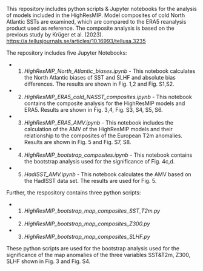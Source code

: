This repository includes python scripts & Jupyter notebooks for the analysis of models included in the HighResMIP. Model composites of cold North Atlantic SSTs are examined, which are compared to the ERA5 reanalysis product used as reference. The composite analysis is based on the previous study by Krüger et al. (2023). https://a.tellusjournals.se/articles/10.16993/tellusa.3235  

The repository includes five Jupyter Notebooks:

* 1) *HighResMIP_North_Atlantic_biases.ipynb* - This notebook calculates the North Atlantic biases of SST and SLHF and absolute bias differences. The results are shown in Fig. 1,2 and Fig. S1,S2.

* 2) *HighResMIP_ERA5_cold_NASST_composites.ipynb* - This notebook contains the composite analysis for the HighResMIP models and ERA5. Results are shown in Fig. 3,4, Fig. S3, S4, S5, S6.

* 3) *HighResMIP_ERA5_AMV.ipynb* - This notebook includes the calculation of the AMV of the HighResMIP models and their relationship to the composites of the European T2m anomalies. Results are shown in Fig. 5 and Fig. S7, S8.

* 4) *HighResMIP_bootstrap_composites.ipynb* - This notebook contains the bootstrap analysis used for the significance of Fig. 4c,d.

* 5) *HadISST_AMV.ipynb* - This notebook calculates the AMV based on the HadISST data set. The results are used for Fig. 5.


Further, the respository contains three python scripts:

* 1) *HighResMIP_bootstrap_map_composites_SST_T2m.py*  
* 2) *HighResMIP_bootstrap_map_composites_Z300.py*
* 3) *HighResMIP_bootstrap_map_composites_SLHF.py*

These python scripts are used for the bootstrap analysis used for the significance of the map anomalies of the three variables SST&T2m, Z300, SLHF shown in Fig. 3 and Fig. S4.
